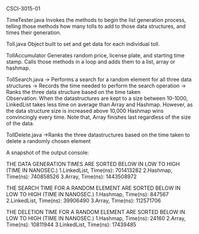 CSCI-3015-01

TimeTester.java
Invokes the methods to begin the list generation process, telling those methods how many tolls to add to those data structures, and times their generation.

Toll.java
Object built to set and get data for each individual toll.

TollAccumulator 
Generates random price, license plate, and starting time stamp.  Calls those methods in a loop and adds them to a list, array or hashmap. 

TollSearch.java
  -> Performs a search for a random element for all three data structures 
  -> Records the time needed to perform the search operation 
  -> Ranks the three data structure based on the time taken  
Observation: When the datastructures are kept to a size between 10-1000, LinkedList takes less time on average than Array and Hashmap. However, as the data structure size is increased above 10,000 Hashmap wins convincingly every time. Note that, Array finishes last regardless of the size of the data.  

TollDelete.java 
->Ranks the three datastructures based on the time taken to delete a randomly chosen element 

A snapshot of the output console: 

THE DATA GENERATION TIMES ARE SORTED BELOW IN LOW TO HIGH (TIME IN NANOSEC.)
1.LinkedList, Time(ns): 701413282
2.Hashmap, Time(ns): 740858526
3.Array, Time(ns): 1443508972  

THE SEARCH TIME FOR A RANDOM ELEMENT ARE SORTED BELOW IN LOW TO HIGH (TIME IN NANOSEC.)
1.Hashmap, Time(ns): 847567
2.LinkedList, Time(ns): 39906490
3.Array, Time(ns): 112571706 

THE DELETION TIME FOR A RANDOM ELEMENT ARE SORTED BELOW IN LOW TO HIGH (TIME IN NANOSEC.)
1.Hashmap, Time(ns): 24160
2.Array, Time(ns): 10811944
3.LinkedList, Time(ns): 17439485


